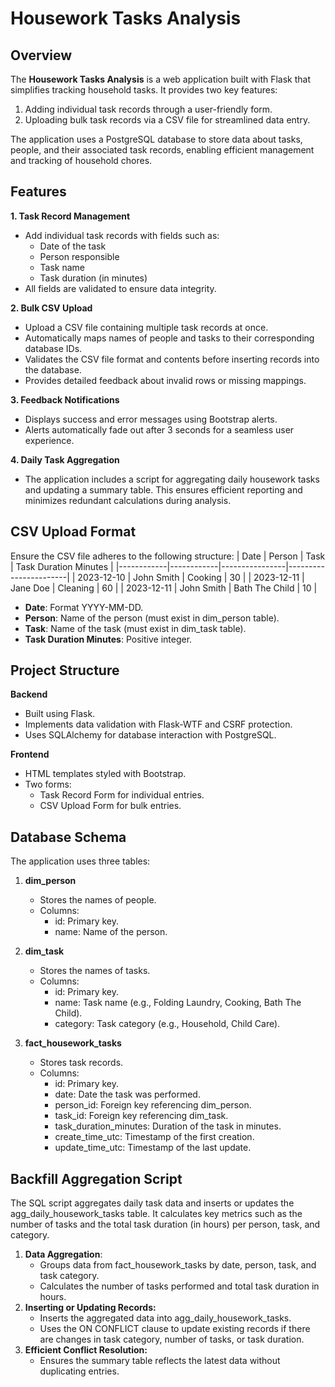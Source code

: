 # Housework Tasks Analysis

## Overview
The **Housework Tasks Analysis** is a web application built with Flask that simplifies tracking household tasks. It provides two key features:

1.  Adding individual task records through a user-friendly form.
2.  Uploading bulk task records via a CSV file for streamlined data entry.

The application uses a PostgreSQL database to store data about tasks, people, and their associated task records, enabling efficient management and tracking of household chores.

## Features
**1. Task Record Management**
  * Add individual task records with fields such as:
      * Date of the task
      * Person responsible
      * Task name
      * Task duration (in minutes)
  * All fields are validated to ensure data integrity.

**2. Bulk CSV Upload**
  * Upload a CSV file containing multiple task records at once.
  * Automatically maps names of people and tasks to their corresponding database IDs.
  * Validates the CSV file format and contents before inserting records into the database.
  * Provides detailed feedback about invalid rows or missing mappings.

**3. Feedback Notifications**
  * Displays success and error messages using Bootstrap alerts.
  * Alerts automatically fade out after 3 seconds for a seamless user experience.

**4. Daily Task Aggregation**
  * The application includes a script for aggregating daily housework tasks and updating a summary table. This ensures efficient reporting and minimizes redundant calculations during analysis.


## CSV Upload Format
Ensure the CSV file adheres to the following structure:
| Date       | Person     | Task           | Task Duration Minutes |
|------------|------------|----------------|-----------------------|
| 2023-12-10 | John Smith | Cooking        | 30                    |
| 2023-12-11 | Jane Doe   | Cleaning       | 60                    |
| 2023-12-11 | John Smith | Bath The Child | 10                    |

* **Date**: Format YYYY-MM-DD.
* **Person**: Name of the person (must exist in dim_person table).
* **Task**: Name of the task (must exist in dim_task table).
* **Task Duration Minutes**: Positive integer.

## Project Structure
**Backend**
  * Built using Flask.
  * Implements data validation with Flask-WTF and CSRF protection.
  * Uses SQLAlchemy for database interaction with PostgreSQL.

**Frontend**
  * HTML templates styled with Bootstrap.
  * Two forms:
    * Task Record Form for individual entries.
    * CSV Upload Form for bulk entries.

## Database Schema
The application uses three tables:

1. **dim_person**
     * Stores the names of people.
     * Columns:
       * id: Primary key.
       * name: Name of the person.

2. **dim_task**
     * Stores the names of tasks.
     * Columns:
       * id: Primary key.
       * name: Task name (e.g., Folding Laundry, Cooking, Bath The Child).
       * category: Task category (e.g., Household, Child Care).

3. **fact_housework_tasks**
     * Stores task records.
     * Columns:
       * id: Primary key.
       * date: Date the task was performed.
       * person_id: Foreign key referencing dim_person.
       * task_id: Foreign key referencing dim_task.
       * task_duration_minutes: Duration of the task in minutes.
       * create_time_utc: Timestamp of the first creation.
       * update_time_utc: Timestamp of the last update.
      
## Backfill Aggregation Script
The SQL script aggregates daily task data and inserts or updates the agg_daily_housework_tasks table. It calculates key metrics such as the number of tasks and the total task duration (in hours) per person, task, and category.
1. **Data Aggregation**:
   * Groups data from fact_housework_tasks by date, person, task, and task category.
   * Calculates the number of tasks performed and total task duration in hours.
2. **Inserting or Updating Records:**
   * Inserts the aggregated data into agg_daily_housework_tasks.
   * Uses the ON CONFLICT clause to update existing records if there are changes in task category, number of tasks, or task duration.
3. **Efficient Conflict Resolution:**
   * Ensures the summary table reflects the latest data without duplicating entries.
